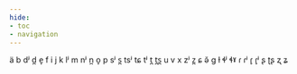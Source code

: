 ```yaml
---
hide:
- toc
- navigation
---
```

ä
b
dʲ
d̪
e̞
f
i
j
k
lʲ
m
nʲ
n̪
o̞
p
sʲ
s̪
tsʲ
tɕ
tʲ
t̪
t̪s̪
u
v
x
zʲ
z̪
ɕ
ə̆
ɡ
ɫ
ɬʲ
ɬˠ
ɾ
ɾʲ
ɾ̥
ɾ̥ʲ
ʂ
ʈʂ
ʐ
ʑ
